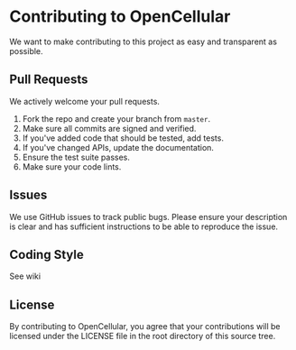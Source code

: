 # Contributing to OpenCellular
We want to make contributing to this project as easy and transparent as
possible.

## Pull Requests
We actively welcome your pull requests.

1. Fork the repo and create your branch from `master`.
2. Make sure all commits are signed and verified. 
3. If you've added code that should be tested, add tests.
4. If you've changed APIs, update the documentation.
5. Ensure the test suite passes.
6. Make sure your code lints.

## Issues
We use GitHub issues to track public bugs. Please ensure your description is
clear and has sufficient instructions to be able to reproduce the issue.

## Coding Style  
See wiki

## License
By contributing to OpenCellular, you agree that your contributions will be licensed
under the LICENSE file in the root directory of this source tree.
